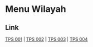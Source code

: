 # Menu Wilayah

## Link

[TPS 001](https://github.com/gigit-pemilu/pemilu-2024-81-maluku/tree/main/pileg-dpr/hitung-suara/sub/81-maluku/sub/01-maluku-tengah/sub/12-saparua/sub/2003-tiouw/sub/001-tps)
 | 
[TPS 002](https://github.com/gigit-pemilu/pemilu-2024-81-maluku/tree/main/pileg-dpr/hitung-suara/sub/81-maluku/sub/01-maluku-tengah/sub/12-saparua/sub/2003-tiouw/sub/002-tps)
 | 
[TPS 003](https://github.com/gigit-pemilu/pemilu-2024-81-maluku/tree/main/pileg-dpr/hitung-suara/sub/81-maluku/sub/01-maluku-tengah/sub/12-saparua/sub/2003-tiouw/sub/003-tps)
 | 
[TPS 004](https://github.com/gigit-pemilu/pemilu-2024-81-maluku/tree/main/pileg-dpr/hitung-suara/sub/81-maluku/sub/01-maluku-tengah/sub/12-saparua/sub/2003-tiouw/sub/004-tps)

